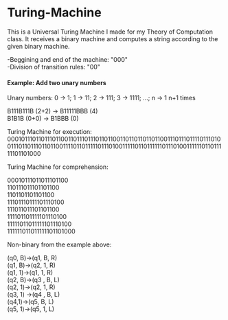 # Turing-Machine
This is a Universal Turing Machine I made for my Theory of Computation class.
It receives a binary machine and computes a string according to the given binary machine.

-Beggining and end of the machine: "000"  
-Division of transition rules: "00"

#### Example: Add two unary numbers ####
Unary numbers: 0 -> 1; 1 -> 11; 2 -> 111; 3 -> 1111; ...; n -> 1 n+1 times

B111B111B (2+2) -> B11111BBB (4)  
B1B1B (0+0) -> B1BBB (0)

Turing Machine for execution:
0001011101101110110011011101110110110011011011011011001110111011110111010011101101110110110011110110111110111010011111011011111101110100111111011011111101101000

Turing Machine for comprehension:

00010111011011101100  
110111011101101100  
1101101101101100  
11101110111101110100  
111011011101101100  
111101101111101110100  
11111011011111101110100  
111111011011111101101000  

Non-binary from the example above:

(q0, B)→(q1, B, R)  
(q1, B)→(q2, 1, R)  
(q1, 1)→(q1, 1, R)  
(q2, B)→(q3 , B, L)  
(q2, 1)→(q2, 1, R)  
(q3, 1) →(q4 , B, L)  
(q4,1)→(q5, B, L)  
(q5, 1)→(q5, 1, L)


